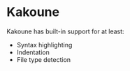 # Kakoune

Kakoune has built-in support for at least:

* Syntax highlighting
* Indentation
* File type detection

